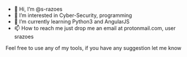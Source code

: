 - 👋 Hi, I’m @s-razoes
- 👀 I’m interested in Cyber-Security, programming
- 🌱 I’m currently learning Python3 and AngularJS
- 📫 How to reach me just drop me an email at protonmail.com, user srazoes

Feel free to use any of my tools, if you have any suggestion let me know

<!---
s-razoes/s-razoes is a ✨ special ✨ repository because its `README.md` (this file) appears on your GitHub profile.
You can click the Preview link to take a look at your changes.
--->
